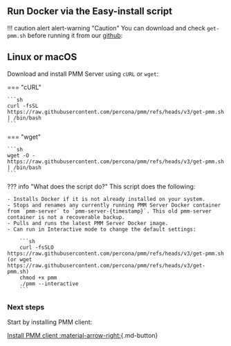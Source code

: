 ## Run Docker via the Easy-install script

!!! caution alert alert-warning "Caution"
    You can download and check `get-pmm.sh` before running it from our [github]:

## Linux or macOS

Download and install PMM Server using `cURL` or `wget`:

=== "cURL"

    ```sh
    curl -fsSL https://raw.githubusercontent.com/percona/pmm/refs/heads/v3/get-pmm.sh | /bin/bash
    ```

=== "wget"

    ```sh
    wget -O - https://raw.githubusercontent.com/percona/pmm/refs/heads/v3/get-pmm.sh | /bin/bash
    ```


??? info "What does the script do?"
     This script does the following:

    - Installs Docker if it is not already installed on your system.
    - Stops and renames any currently running PMM Server Docker container from `pmm-server` to `pmm-server-{timestamp}`. This old pmm-server container is not a recoverable backup.
    - Pulls and runs the latest PMM Server Docker image.
    - Can run in Interactive mode to change the default settings:

        ```sh
        curl -fsSLO https://raw.githubusercontent.com/percona/pmm/refs/heads/v3/get-pmm.sh (or wget https://raw.githubusercontent.com/percona/pmm/refs/heads/v3/get-pmm.sh)
        chmod +x pmm
        ./pmm --interactive
        ```

[github]: https://github.com/percona/pmm/blob/v3/get-pmm.sh

### Next steps

Start by installing PMM client:

[Install PMM client :material-arrow-right:](../../../install-pmm-client/index.md){.md-button}
